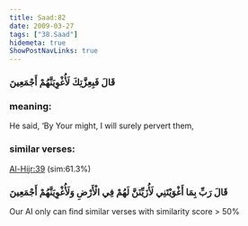 ```yaml
---
title: Saad:82
date: 2009-03-27
tags: ["38.Saad"]
hidemeta: true 
ShowPostNavLinks: true 
---
```

### قَالَ فَبِعِزَّتِكَ لَأُغْوِيَنَّهُمْ أَجْمَعِينَ
### meaning: 
He said, ‘By Your might, I will surely pervert them,
### similar verses: 

[Al-Hijr:39](/15/39) (sim:61.3%)

### قَالَ رَبِّ بِمَا أَغْوَيْتَنِي لَأُزَيِّنَنَّ لَهُمْ فِي الْأَرْضِ وَلَأُغْوِيَنَّهُمْ أَجْمَعِينَ

Our AI only can find similar verses with similarity score > 50% 




